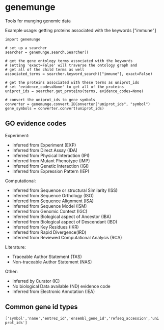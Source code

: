 # genemunge
Tools for munging genomic data

Example usage: getting proteins associated with the keywords ["immune"]
```
import genemunge

# set up a searcher
searcher = genemunge.search.Searcher()

# get the gene ontology terms associated with the keywords
# setting 'exact=False' will traverse the ontology graph and
# get all of the child terms as well
associated_terms = searcher.keyword_search(["immune"], exact=False)

# get the proteins associated with these terms as uniprot_ids
# set 'evidence_codes=None' to get all of the proteins
uniprot_ids = searcher.get_proteins(terms, evidence_codes=None)

# convert the uniprot_ids to gene symbols
converter = genemunge.convert.IDConverter("uniprot_ids", "symbol")
gene_symbols = converter.convert(uniprot_ids)
```

## GO evidence codes

Experiment:
 - Inferred from Experiment (EXP)
 - Inferred from Direct Assay (IDA)
 - Inferred from Physical Interaction (IPI)
 - Inferred from Mutant Phenotype (IMP)
 - Inferred from Genetic Interaction (IGI)
 - Inferred from Expression Pattern (IEP)

Computational:
 - Inferred from Sequence or structural Similarity (ISS)
 - Inferred from Sequence Orthology (ISO)
 - Inferred from Sequence Alignment (ISA)
 - Inferred from Sequence Model (ISM)
 - Inferred from Genomic Context (IGC)
 - Inferred from Biological aspect of Ancestor (IBA)
 - Inferred from Biological aspect of Descendant (IBD)
 - Inferred from Key Residues (IKR)
 - Inferred from Rapid Divergence(IRD)
 - Inferred from Reviewed Computational Analysis (RCA)

Literature:
 - Traceable Author Statement (TAS)
 - Non-traceable Author Statement (NAS)

Other:
 - Inferred by Curator (IC)
 - No biological Data available (ND) evidence code
 - Inferred from Electronic Annotation (IEA)
 
 ## Common gene id types
 
 `['symbol','name','entrez_id','ensembl_gene_id','refseq_accession','uniprot_ids']`
